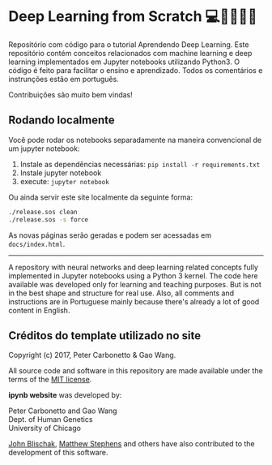 # Deep Learning from Scratch :computer::thinking::snake::brazil:

Repositório com código para o tutorial Aprendendo Deep Learning. Este repositório contém conceitos relacionados com machine learning e deep learning implementados em Jupyter notebooks utilizando Python3. O código é feito para facilitar o ensino e aprendizado. Todos os comentários e instrunções estão em português.

Contribuições são muito bem vindas!

## Rodando localmente

Você pode rodar os notebooks separadamente na maneira convencional de um jupyter notebook:

1. Instale as dependências necessárias: `pip install -r requirements.txt`
2. Instale jupyter notebook
3. execute: `jupyter notebook`

Ou ainda servir este site localmente da seguinte forma:

```bash
./release.sos clean
./release.sos -s force
```

As novas páginas serão geradas e podem ser acessadas em `docs/index.html`.

----

A repository with neural networks and deep learning related concepts fully implemented in Jupyter notebooks using a Python 3 kernel. The code here available was developed only for learning and teaching purposes. But is not in the best shape and structure for real use. Also, all comments and instructions are in Portuguese mainly because there's already a lot of good content in English.


## Créditos do template utilizado no site

Copyright (c) 2017, Peter Carbonetto & Gao Wang.

All source code and software in this repository are made available
under the terms of the [MIT license](https://opensource.org/licenses/MIT).

**ipynb website** was developed by:

Peter Carbonetto and Gao Wang<br>
Dept. of Human Genetics<br>
University of Chicago<br>

[John Blischak](https://github.com/jdblischak),
[Matthew Stephens](http://stephenslab.uchicago.edu) and others have
also contributed to the development of this software.
